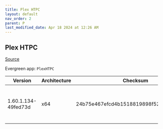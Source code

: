 ```yaml
---
title: Plex HTPC
layout: default
nav_order: 2
parent: P
last_modified_date: Apr 18 2024 at 12:26 AM
---
```


## Plex HTPC

[Source](https://www.plex.tv/media-server-downloads/)

Evergreen app: `PlexHTPC`

| Version             | Architecture | Checksum                                 | URI                                                                                                                                                                                                      |
| ------------------- | ------------ | ---------------------------------------- | -------------------------------------------------------------------------------------------------------------------------------------------------------------------------------------------------------- |
| 1.60.1.134-49fed73d | x64          | 24b75e467efcd4b1518819898f52e54b6637fe7d | [https://downloads.plex.tv/htpc/1.60.1.134-49fed73d/windows/PlexHTPC-1.60.1.134-49fed73d-x86_64.exe](https://downloads.plex.tv/htpc/1.60.1.134-49fed73d/windows/PlexHTPC-1.60.1.134-49fed73d-x86_64.exe) |
